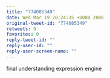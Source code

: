 ```yaml
---
title: "774085349"
date: Wed Mar 19 20:24:35 +0000 2008
original-tweet-id: "774085349"
retweets: 0
favorites: 0
reply-tweet-id: ""
reply-user-id: ""
reply-user-screen-name: ""
---
```

final understanding expression engine

